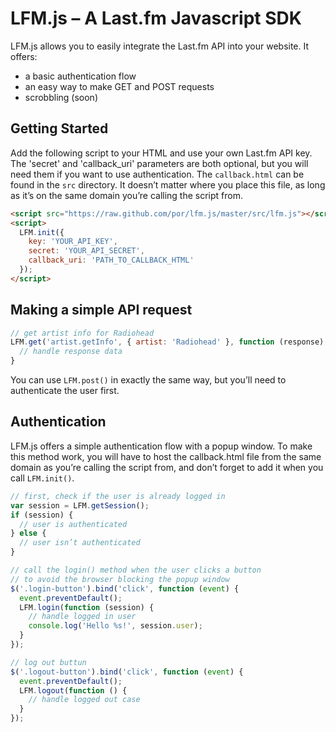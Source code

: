 # LFM.js – A Last.fm  Javascript SDK

LFM.js allows you to easily integrate the Last.fm API into your website. It offers:

* a basic authentication flow
* an easy way to make GET and POST requests
* scrobbling (soon)

## Getting Started

Add the following script to your HTML and use your own Last.fm API key. The 'secret' and 'callback_uri' parameters are both optional, but you will need them if you want to use authentication. The ```callback.html``` can be found in the ```src``` directory. It doesn’t matter where you place this file, as long as it’s on the same domain you’re calling the script from.

``` html
<script src="https://raw.github.com/por/lfm.js/master/src/lfm.js"></script>
<script>
  LFM.init({
    key: 'YOUR_API_KEY',
    secret: 'YOUR_API_SECRET',
    callback_uri: 'PATH_TO_CALLBACK_HTML'
  });
</script>
```

## Making a simple API request

``` js
// get artist info for Radiohead
LFM.get('artist.getInfo', { artist: 'Radiohead' }, function (response) {
  // handle response data
}
```

You can use ```LFM.post()``` in exactly the same way, but you’ll need to authenticate the user first.

## Authentication

LFM.js offers a simple authentication flow with a popup window. To make this method work, you will have to host the callback.html file from the same domain as you’re calling the script from, and don’t forget to add it when you call ```LFM.init()```.

``` js
// first, check if the user is already logged in
var session = LFM.getSession();
if (session) {
  // user is authenticated
} else {
  // user isn’t authenticated
}

// call the login() method when the user clicks a button
// to avoid the browser blocking the popup window
$('.login-button').bind('click', function (event) {
  event.preventDefault();
  LFM.login(function (session) {
    // handle logged in user
    console.log('Hello %s!', session.user);
  }
});

// log out buttun
$('.logout-button').bind('click', function (event) {
  event.preventDefault();
  LFM.logout(function () {
    // handle logged out case
  }
});
```